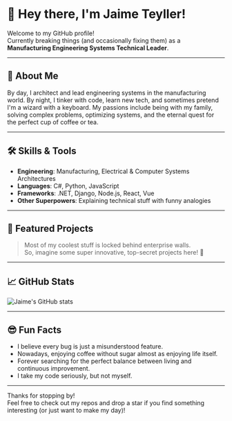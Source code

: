 # 👋 Hey there, I'm Jaime Teyller!

Welcome to my GitHub profile!  
Currently breaking things (and occasionally fixing them) as a **Manufacturing Engineering Systems Technical Leader**.

---

## 🚀 About Me

By day, I architect and lead engineering systems in the manufacturing world.
By night, I tinker with code, learn new tech, and sometimes pretend I'm a wizard with a keyboard.
My passions include being with my family, solving complex problems, optimizing systems, and the eternal quest for the perfect cup of coffee or tea.

---

## 🛠️ Skills & Tools

- **Engineering**: Manufacturing, Electrical & Computer Systems Architectures
- **Languages**: C#, Python, JavaScript
- **Frameworks**: .NET, Django, Node.js, React, Vue
- **Other Superpowers**: Explaining technical stuff with funny analogies

---

## 🌟 Featured Projects

> Most of my coolest stuff is locked behind enterprise walls.  
> So, imagine some super innovative, top-secret projects here! 🤫

---

## 📈 GitHub Stats

![Jaime's GitHub stats](https://github-readme-stats.vercel.app/api?username=jaimeteyller&show_icons=true&theme=radical)

---

## 😎 Fun Facts

- I believe every bug is just a misunderstood feature.
- Nowadays, enjoying coffee without sugar almost as enjoying life itself.
- Forever searching for the perfect balance between living and continuous improvement.
- I take my code seriously, but not myself.

---

Thanks for stopping by!  
Feel free to check out my repos and drop a star if you find something interesting (or just want to make my day)!

